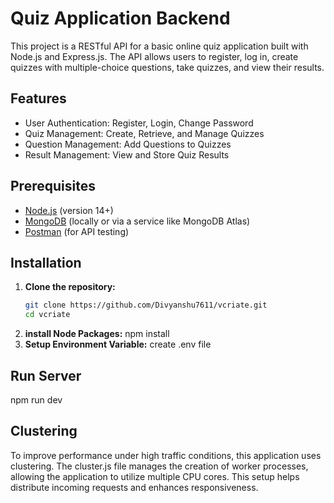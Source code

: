 # Quiz Application Backend

This project is a RESTful API for a basic online quiz application built with Node.js and Express.js. The API allows users to register, log in, create quizzes with multiple-choice questions, take quizzes, and view their results.

## Features

- User Authentication: Register, Login, Change Password
- Quiz Management: Create, Retrieve, and Manage Quizzes
- Question Management: Add Questions to Quizzes
- Result Management: View and Store Quiz Results

## Prerequisites

- [Node.js](https://nodejs.org/) (version 14+)
- [MongoDB](https://www.mongodb.com/) (locally or via a service like MongoDB Atlas)
- [Postman](https://www.postman.com/) (for API testing)

## Installation

1. **Clone the repository:**
   ```bash
   git clone https://github.com/Divyanshu7611/vcriate.git
   cd vcriate
   ```
2. **install Node Packages:**
   npm install
3. **Setup Environment Variable:**
   create .env file

## Run Server

npm run dev

## Clustering
To improve performance under high traffic conditions, this application uses clustering. The cluster.js file manages the creation of worker processes, allowing the application to utilize multiple CPU cores. This setup helps distribute incoming requests and enhances responsiveness.
